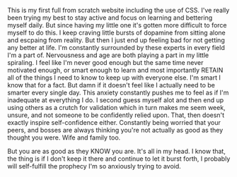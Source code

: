 This is my first full from scratch website including the use of CSS.
I've really been trying my best to stay active and focus on learning and
bettering myself daily. But since having my little one it's gotten more
difficult to force myself to do this. I keep craving little bursts of
dopamine from sitting alone and escpaing from reality. But then I just end up
feeling bad for not getting any better at life. I'm constantly surrounded by
these experts in every field I'm a part of. Nervousness and age are both
playing a part in my little spiraling. I feel like I'm never good enough but
the same time never motivated enough, or smart enough to learn and most
importantly RETAIN all of the things I need to know to keep up with everyone
else. I'm smart I know that for a fact. But damn if it doesn't feel like I
actually need to be smarter every single day. This anxiety constantly pushes
me to feel as if I'm inadequate at everything I do. I second guess myself
alot and then end up using others as a crutch for validation which in turn
makes me seem week, unsure, and not someone to be confidently relied upon.
That, then doesn't exactly inspire self-confidence either. Constantly being
worried that your peers, and bosses are always thinking you're not actually
as good as they thought you were. Wife and family too.

But you are as good as they KNOW you are. It's all in my head. I know that,
the thing is if I don't keep it there and continue to let it burst forth, I
probably will self-fulfill the prophecy I'm so anxiously trying to avoid.
